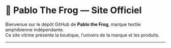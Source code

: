 # 🐸 Pablo The Frog — Site Officiel

Bienvenue sur le dépôt GitHub de **Pablo the Frog**, marque textile amphibienne indépendante.  
Ce site vitrine présente la boutique, l’univers de la marque et les produits.

---



